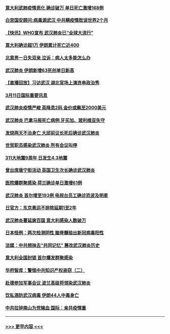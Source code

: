 #### [意大利武肺疫情恶化 确诊破万 单日死亡激增168例](../pages/prog202/a102797393.md?t=03120331) 
#### [白宫国安顾问:病毒源武汉 中共瞒疫情耽误世界2个月](../pages/prog202/a102797433.md?t=03120331) 
#### [【快讯】WHO宣布 武汉肺炎已“全球大流行”](../pages/prog202/a102797429.md?t=03120331) 
#### [意大利确诊超1万 伊朗累计死亡近400](../pages/prog202/a102797341.md?t=03120331) 
#### [北意男一日失双亲 泣诉：病人太多能怎么办](../pages/prog202/a102797295.md?t=03120331) 
#### [武汉肺炎 伊朗新增63死创单日新高](../pages/prog202/a102797268.md?t=03120331) 
#### [【直播回放】习访武汉 湖北官场上演连串政治秀](../pages/prog202/a102797105.md?t=03120331) 
#### [3月11日国际重要讯息](../pages/prog202/a102797161.md?t=03120331) 
#### [武汉肺炎疫情严峻 英降息2码 金价或飙至2000美元](../pages/prog202/a102797092.md?t=03120331) 
#### [武汉肺炎 巴拿马报死亡病例 牙买加、玻利维亚失守](../pages/prog202/a102797062.md?t=03120331) 
#### [发烧两天不治身亡 大邱前议长死后确诊武汉肺炎](../pages/prog202/a102797043.md?t=03120331) 
#### [世贸职员感染武汉肺炎 所有会议叫停](../pages/prog202/a102797001.md?t=03120331) 
#### [311大地震9周年 日发生4.3地震](../pages/prog202/a102797004.md?t=03120331) 
#### [曾出席唐宁街活动 英国卫生次长确诊武汉肺炎](../pages/prog202/a102796948.md?t=03120331) 
#### [医院爆群聚感染 荷兰确诊单日激增61例](../pages/prog202/a102796928.md?t=03120331) 
#### [武汉肺炎 首尔增至193例 电视台员工确诊恐波及明星](../pages/prog202/a102796886.md?t=03120331) 
#### [日官方：东京奥运不排除延期1至2年](../pages/prog202/a102796890.md?t=03120331) 
#### [武汉肺炎蔓延逾百国 意大利感染人数破万](../pages/prog202/a102796746.md?t=03120331) 
#### [日本怪例：两次检测阴性 脑脊髓验出新冠病毒阳性](../pages/prog202/a102796700.md?t=03120331) 
#### [法媒：中共想抹去“共同记忆” 篡改武汉肺炎历史](../pages/prog202/a102796607.md?t=03120331) 
#### [意大利全国封锁 首尔爆发群聚感染](../pages/prog202/a102796574.md?t=03120331) 
#### [华府智库：警惕中共知识产权盗窃（二）](../pages/prog202/a102796570.md?t=03120331) 
#### [赴德参加军事会议 波兰高级将领染武汉肺炎](../pages/prog202/a102796549.md?t=03120331) 
#### [饮私酒防武汉病毒 伊朗44人中毒身亡](../pages/prog202/a102796503.md?t=03120331) 
#### [中共拉钟南山为党输血 国际：亲共疫情重](../pages/prog202/a102796486.md?t=03120331) 

----
#### [ >>> 更早内容 <<< ](../indexes/prog202-earlier.md)
